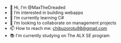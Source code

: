 - 👋 Hi, I’m @MaxTheDreaded
- 👀 I’m interested in building webapps
- 🌱 I’m currently learning C#
- 💞️ I’m looking to collaborate on management projects
- 📫 How to reach me: chibuzorotu98@gmail.com
- 📚 I'm currently studying on The ALX SE program

<!---
MaxTheDreaded/MaxTheDreaded is a ✨ special ✨ repository because its `README.md` (this file) appears on your GitHub profile.
You can click the Preview link to take a look at your changes.
--->
